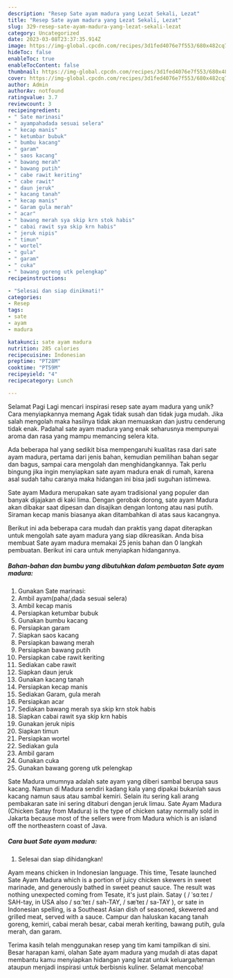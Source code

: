 ```yaml
---
description: "Resep Sate ayam madura yang Lezat Sekali, Lezat"
title: "Resep Sate ayam madura yang Lezat Sekali, Lezat"
slug: 329-resep-sate-ayam-madura-yang-lezat-sekali-lezat
category: Uncategorized
date: 2023-03-08T23:37:35.914Z
image: https://img-global.cpcdn.com/recipes/3d1fed4076e7f553/680x482cq70/sate-ayam-madura-foto-resep-utama.jpg
hideToc: false
enableToc: true
enableTocContent: false
thumbnail: https://img-global.cpcdn.com/recipes/3d1fed4076e7f553/680x482cq70/sate-ayam-madura-foto-resep-utama.jpg
cover: https://img-global.cpcdn.com/recipes/3d1fed4076e7f553/680x482cq70/sate-ayam-madura-foto-resep-utama.jpg
author: Admin
authorAv: notfound
ratingvalue: 3.7
reviewcount: 3
recipeingredient:
- " Sate marinasi"
- " ayampahadada sesuai selera"
- " kecap manis"
- " ketumbar bubuk"
- " bumbu kacang"
- " garam"
- " saos kacang"
- " bawang merah"
- " bawang putih"
- " cabe rawit keriting"
- " cabe rawit"
- " daun jeruk"
- " kacang tanah"
- " kecap manis"
- " Garam gula merah"
- " acar"
- " bawang merah sya skip krn stok habis"
- " cabai rawit sya skip krn habis"
- " jeruk nipis"
- " timun"
- " wortel"
- " gula"
- " garam"
- " cuka"
- " bawang goreng utk pelengkap"
recipeinstructions:

- "Selesai dan siap dinikmati!"
categories:
- Resep
tags:
- sate
- ayam
- madura

katakunci: sate ayam madura 
nutrition: 285 calories
recipecuisine: Indonesian
preptime: "PT28M"
cooktime: "PT59M"
recipeyield: "4"
recipecategory: Lunch

---
```



Selamat Pagi Lagi mencari inspirasi resep sate ayam madura yang unik? Cara menyiapkannya memang Agak tidak susah dan tidak juga mudah. Jika salah mengolah maka hasilnya tidak akan memuaskan dan justru cenderung tidak enak. Padahal sate ayam madura yang enak seharusnya mempunyai aroma dan rasa yang mampu memancing selera kita.


Ada beberapa hal yang sedikit bisa mempengaruhi kualitas rasa dari sate ayam madura, pertama dari jenis bahan, kemudian pemilihan bahan segar dan bagus, sampai cara mengolah dan menghidangkannya. Tak perlu bingung jika ingin menyiapkan sate ayam madura enak di rumah, karena asal sudah tahu caranya maka hidangan ini bisa jadi suguhan istimewa.

Sate ayam Madura merupakan sate ayam tradisional yang populer dan banyak dijajakan di kaki lima. Dengan gerobak dorong, sate ayam Madura akan dibakar saat dipesan dan disajikan dengan lontong atau nasi putih. Siraman kecap manis biasanya akan ditambahkan di atas saus kacangnya.


Berikut ini ada beberapa cara mudah dan praktis yang dapat diterapkan untuk mengolah sate ayam madura yang siap dikreasikan. Anda bisa membuat Sate ayam madura memakai 25 jenis bahan dan 0 langkah pembuatan. Berikut ini cara untuk menyiapkan hidangannya.

<!--inarticleads1-->

##### Bahan-bahan dan bumbu yang dibutuhkan dalam pembuatan Sate ayam madura:

1. Gunakan  Sate marinasi:
1. Ambil  ayam(paha/,dada sesuai selera)
1. Ambil  kecap manis
1. Persiapkan  ketumbar bubuk
1. Gunakan  bumbu kacang
1. Persiapkan  garam
1. Siapkan  saos kacang
1. Persiapkan  bawang merah
1. Persiapkan  bawang putih
1. Persiapkan  cabe rawit keriting
1. Sediakan  cabe rawit
1. Siapkan  daun jeruk
1. Gunakan  kacang tanah
1. Persiapkan  kecap manis
1. Sediakan  Garam, gula merah
1. Persiapkan  acar
1. Sediakan  bawang merah sya skip krn stok habis
1. Siapkan  cabai rawit sya skip krn habis
1. Gunakan  jeruk nipis
1. Siapkan  timun
1. Persiapkan  wortel
1. Sediakan  gula
1. Ambil  garam
1. Gunakan  cuka
1. Gunakan  bawang goreng utk pelengkap


Sate Madura umumnya adalah sate ayam yang diberi sambal berupa saus kacang. Namun di Madura sendiri kadang kala yang dipakai bukanlah saus kacang namun saus atau sambal kemiri. Selain itu sering kali arang pembakaran sate ini sering ditaburi dengan jeruk limau. Sate Ayam Madura (Chicken Satay from Madura) is the type of chicken satay normally sold in Jakarta because most of the sellers were from Madura which is an island off the northeastern coast of Java. 

<!--inarticleads2-->

##### Cara buat Sate ayam madura:


1. Selesai dan siap dihidangkan!

Ayam means chicken in Indonesian language. This time, Tesate launched Sate Ayam Madura which is a portion of juicy chicken skewers in sweet marinade, and generously bathed in sweet peanut sauce. The result was nothing unexpected coming from Tesate, it&#39;s just plain. Satay ( / ˈsɑːteɪ / SAH-tay, in USA also / sɑːˈteɪ / sah-TAY, / sæˈteɪ / sa-TAY ), or sate in Indonesian spelling, is a Southeast Asian dish of seasoned, skewered and grilled meat, served with a sauce. Campur dan haluskan kacang tanah goreng, kemiri, cabai merah besar, cabai merah keriting, bawang putih, gula merah, dan garam. 

Terima kasih telah menggunakan resep yang tim kami tampilkan di sini. Besar harapan kami, olahan Sate ayam madura yang mudah di atas dapat membantu kamu menyiapkan hidangan yang lezat untuk keluarga/teman ataupun menjadi inspirasi untuk berbisnis kuliner. Selamat mencoba!
